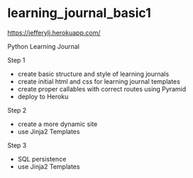 # learning_journal_basic1

https://jefferylj.herokuapp.com/

Python Learning Journal 

Step 1

* create basic structure and style of learning journals
* create initial html and css for learning journal templates
* create proper callables with correct routes using Pyramid
* deploy to Heroku


Step 2

* create a more dynamic site
* use Jinja2 Templates


Step 3

* SQL persistence
* use Jinja2 Templates